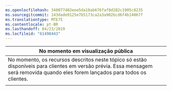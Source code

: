```yaml
---
ms.openlocfilehash: 348077402eee5da10ab676faf8d282c1905c8235
ms.sourcegitcommit: 143dade9125e7b5173ca2a3a902bcd6f4b14067f
ms.translationtype: MTE75
ms.contentlocale: pt-BR
ms.lasthandoff: 04/23/2019
ms.locfileid: "61498443"
---
```

|                                                                     No momento em visualização pública                                                                      |
|----------------------------------------------------------------------------------------------------------------------------------------------------------------------|
| No momento, os recursos descritos neste tópico só estão disponíveis para clientes em versão prévia. Essa mensagem será removida quando eles forem lançados para todos os clientes. |
|                                                                                                                                                                      |


